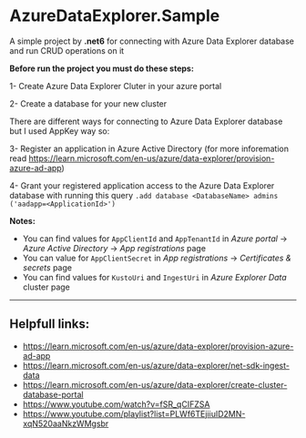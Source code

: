# AzureDataExplorer.Sample
A simple project by **.net6** for connecting with Azure Data Explorer database and run CRUD operations on it

**Before run the project you must do these steps:**

1- Create Azure Data Explorer Cluter in your azure portal

2- Create a database for your new cluster

There are different ways for connecting to Azure Data Explorer database but I used AppKey way so:

3- Register an application in Azure Active Directory (for more inforemation read https://learn.microsoft.com/en-us/azure/data-explorer/provision-azure-ad-app)

4- Grant your registered application access to the Azure Data Explorer database with running this query `.add database <DatabaseName> admins ('aadapp=<ApplicationId>')` 

**Notes:**
- You can find values for `AppClientId` and `AppTenantId` in *Azure portal* -> *Azure Active Directory* -> *App registrations* page
- You can value for `AppClientSecret` in *App registrations* -> *Certificates & secrets* page
- You can find values for `KustoUri` and `IngestUri` in *Azure Explorer Data* cluster page 

--------------------
## Helpfull links:
- https://learn.microsoft.com/en-us/azure/data-explorer/provision-azure-ad-app
- https://learn.microsoft.com/en-us/azure/data-explorer/net-sdk-ingest-data
- https://learn.microsoft.com/en-us/azure/data-explorer/create-cluster-database-portal
- https://www.youtube.com/watch?v=fSR_qCIFZSA
- https://www.youtube.com/playlist?list=PLWf6TEjiiuID2MN-xqN520aaNkzWMgsbr
